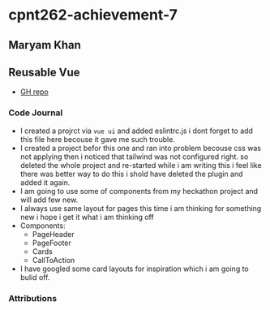 # cpnt262-achievement-7

## Maryam Khan

## Reusable Vue

- [GH repo](https://github.com/maryambkhan/cpnt262-achievement-7)

### Code Journal

- I created a projrct via `vue ui` and added eslintrc.js i dont forget to add this file here becouse
  it gave me such trouble.
- I created a project befor this one and ran into problem becouse css was not applying then i noticed 
 that tailwind was not configured right. so deleted the whole project and re-started while i am writing this i feel like
  there was better way to do this i shold have deleted the plugin and added it again.
- I am going to use some of components from  my heckathon project and will add few new.
- I always use same layout for pages this time i am thinking for something new i hope i get it what i am thinking off
- Components:
   - PageHeader
   - PageFooter
   - Cards
   - CallToAction
- I have googled some card layouts for inspiration which i am going to bulid off.

### Attributions

